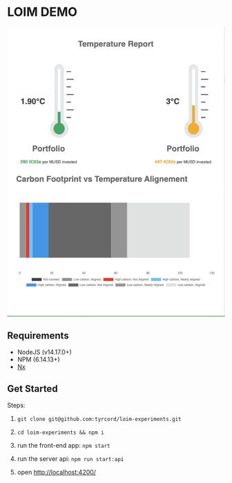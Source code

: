 # LOIM DEMO

![Alt Text](preview.gif "Preview")

## Requirements

- NodeJS (v14.17.0+)
- NPM (6.14.13+)
- [Nx](https://nx.dev/)

## Get Started

Steps:

1. `git clone git@github.com:tyrcord/loim-experiments.git`

2. `cd loim-experiments && npm i`

3. run the front-end app: `npm start`

4. run the server api: `npm run start:api`

5. open [http://localhost:4200/](http://localhost:4200/)
